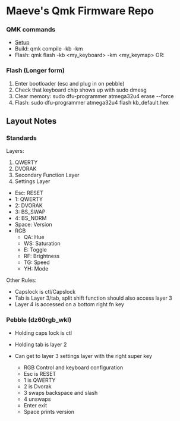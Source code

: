 # Maeve's Qmk Firmware Repo

### QMK commands
* [Setup](https://docs.qmk.fm/#/newbs_getting_started)
* Build: qmk compile -kb <keyboard> -km <keymap>
* Flash: qmk flash -kb <my_keyboard> -km <my_keymap> OR:

### Flash (Longer form)
1. Enter bootloader (esc and plug in on pebble)
2. Check that keyboard chip shows up with sudo dmesg
3. Clear memory: sudo dfu-programmer atmega32u4 erase --force
4. Flash: sudo dfu-programmer atmega32u4 flash kb_default.hex


## Layout Notes
### Standards
Layers:
1) QWERTY
2) DVORAK
3) Secondary Function Layer
4) Settings Layer
* Esc: RESET
* 1: QWERTY
* 2: DVORAK
* 3: BS_SWAP
* 4: BS_NORM
* Space: Version
* RGB
  * QA: Hue
  * WS: Saturation
  * E: Toggle
  * RF: Brightness
  * TG: Speed
  * YH: Mode

Other Rules:
* Capslock is ctl/Capslock
* Tab is Layer 3/tab, split shift function should  also access layer 3
* Layer 4 is accessed on a bottom right fn key


### Pebble (dz60rgb_wkl)
* Holding caps lock is ctl
* Holding tab is layer 2

* Can get to layer 3 settings layer with the right super key
  * RGB Control and keyboard configuration
  * Esc is RESET
  * 1 is QWERTY
  * 2 is Dvorak
  * 3 swaps backspace and slash
  * 4 unswaps
  * Enter exit
  * Space prints version
